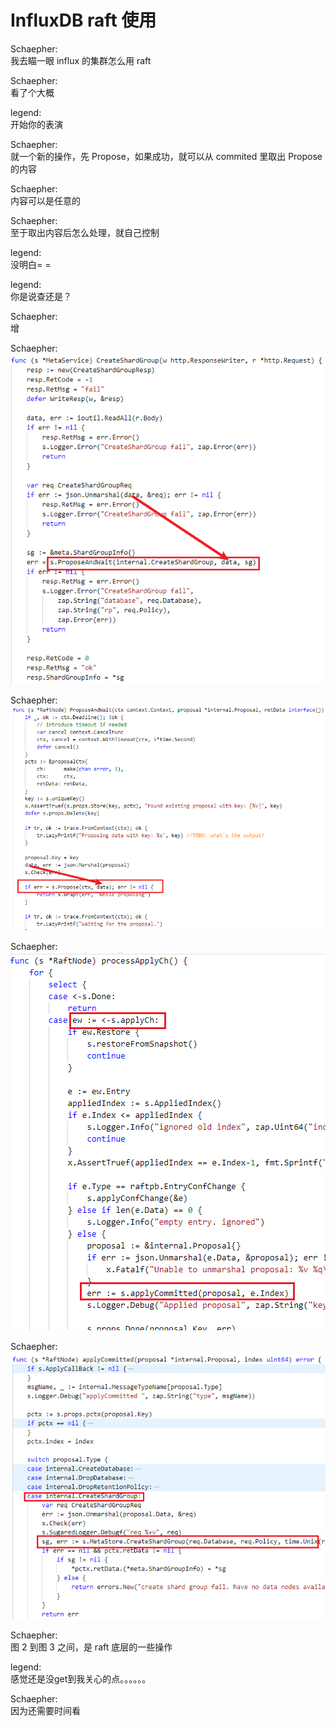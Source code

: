 # InfluxDB raft 使用


Schaepher:  
我去瞄一眼 influx 的集群怎么用 raft

Schaepher:  
看了个大概

legend:  
开始你的表演

Schaepher:  
就一个新的操作，先 Propose，如果成功，就可以从 commited 里取出 Propose 的内容

Schaepher:  
内容可以是任意的

Schaepher:  
至于取出内容后怎么处理，就自己控制

legend:  
没明白= =

legend:  
你是说查还是？

Schaepher:  
增

Schaepher:  
![](./img/1.png)

Schaepher:  
![](./img/2.png)

Schaepher:  
![](./img/3.png)

Schaepher:  
![](./img/4.png)

Schaepher:  
图 2 到图 3 之间，是 raft 底层的一些操作

legend:  
感觉还是没get到我关心的点。。。。。。

Schaepher:  
因为还需要时间看

